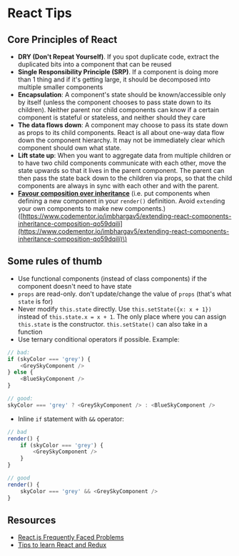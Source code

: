 # React Tips

## Core Principles of React 

* **DRY \(Don't Repeat Yourself\)**. If you spot duplicate code, extract the duplicated bits into a component that can be reused
* **Single Responsibility Principle \(SRP\)**. If a component is doing more than 1 thing and if it's getting large, it should be decomposed into multiple smaller components
* **Encapsulation**: A component's state should be known/accessible only by itself \(unless the component chooses to pass state down to its children\). Neither parent nor child components can know if a certain component is stateful or stateless, and neither should they care
* **The data flows down**: A component may choose to pass its state down as props to its child components. React is all about one-way data flow down the component hierarchy. It may not be immediately clear which component should own what state.
* **Lift state up**: When you want to aggregate data from multiple children or to have two child components communicate with each other, move the state upwards so that it lives in the parent component. The parent can then pass the state back down to the children via props, so that the child components are always in sync with each other and with the parent. 
* [**Favour composition over inheritance**](https://reactjs.org/docs/composition-vs-inheritance.html) \(i.e. put components when defining a new component in your `render()` definition. Avoid `extend`ing your own components to make new components.\) \([https://www.codementor.io/imbhargav5/extending-react-components-inheritance-composition-qo59dqili](https://www.codementor.io/imbhargav5/extending-react-components-inheritance-composition-qo59dqili)\)

## Some rules of thumb

* Use functional components \(instead of class components\) if the component doesn't need to have state
* `props` are read-only. don't update/change the value of `props` \(that's what `state` is for\)
* Never modify `this.state` directly. Use `this.setState({x: x + 1})` instead of `this.state.x = x + 1`. The only place where you can assign `this.state` is the constructor. `this.setState()` can also take in a function
* Use ternary conditional operators if possible. Example:

```javascript
// bad:
if (skyColor === 'grey') {
    <GreySkyComponent />
} else {
    <BlueSkyComponent />
}

// good:
skyColor === 'grey' ? <GreySkyComponent /> : <BlueSkyComponent />
```

* Inline `if` statement with `&&` operator:

```javascript
// bad
render() {
    if (skyColor === 'grey') {
        <GreySkyComponent />
    }
}

// good
render() {
    skyColor === 'grey' && <GreySkyComponent />
}
```

## Resources

* [React.js Frequently Faced Problems](https://dev.to/samerbuna/reactjs-frequently-facedproblems--l5g)
* [Tips to learn React and Redux](https://www.robinwieruch.de/tips-to-learn-react-redux/)

